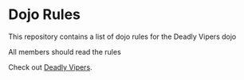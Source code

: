 Dojo Rules
==========

This repository contains a list of dojo rules for the Deadly Vipers dojo

All members should read the rules

Check out [Deadly Vipers](https://github.com/deadlyvipers).
